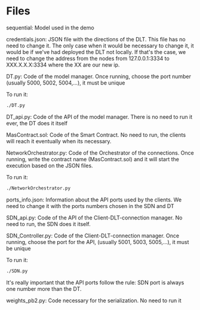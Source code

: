 # Files
sequential: Model used in the demo

credentials.json: JSON file with the directions of the DLT. This file has no need to change it. The only case when it would be necessary to change it, it would be if we've had deployed the DLT not locally. If that's the case, we need to change the address from the nodes from 127.0.0.1:3334 to XXX.X.X.X:3334 where the XX are our new ip. 

DT.py: Code of the model manager. Once running, choose the port number (usually 5000, 5002, 5004,...), it must be unique

To run it: 
```bash
./DT.py
```
	
DT_api.py: Code of the API of the model manager. There is no need to run it ever, the DT does it itself
	  
MasContract.sol: Code of the Smart Contract. No need to run, the clients will reach it eventually when its necessary.
		
NetworkOrchestrator.py: Code of the Orchestrator of the connections. Once running, write the contract name (MasContract.sol) and it will start the execution based on the JSON files.

To run it:
```bash
./NetworkOrchestrator.py
```

ports_info.json: Information about the API ports used by the clients. We need to change it with the ports numbers chosen in the SDN and DT
		 
SDN_api.py: Code of the API of the Client-DLT-connection manager. No need to run, the SDN does it itself.
	   
SDN_Controller.py: Code of the Client-DLT-connection manager. Once running, choose the port for the API, (usually 5001, 5003, 5005,...), it must be unique

To run it:
```bash
./SDN.py
```

It's really important that the API ports follow the rule: SDN port is always one number more than the DT.

weights_pb2.py: Code necessary for the serialization. No need to run it
